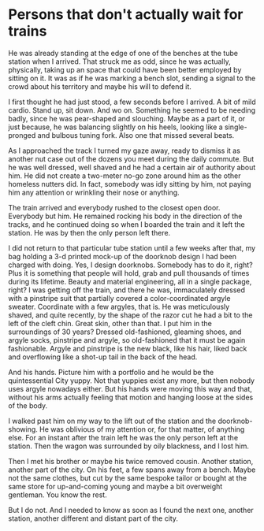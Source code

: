 Persons that don't actually wait for trains
========================

He was already standing at the edge of one of the benches at the tube station  when I
arrived. That struck me as odd, since he was actually, physically,
taking up an space that could have been better employed by sitting on
it. It was as if he was marking a bench slot, sending a signal to the
crowd about his territory and maybe his will to defend it. 

I first thought he had just stood, a few seconds before I arrived. A
bit of mild cardio. Stand up, sit down. And wo on. Something he seemed to be needing
badly, since he was pear-shaped and slouching. Maybe as a part of it,
or just because, he was balancing slightly on his heels, looking like
a single-pronged and bulbous tuning fork. Also one that missed several
beats. 

As I approached the track I turned my gaze away, ready to dismiss it as another nut case out of
the dozens you meet during the daily commute. But he was well dressed,
well shaved and he had a certain air of authority about him. He did
not create a two-meter no-go zone  around him as the other homeless
nutters did. In fact, somebody was idly sitting by him, not paying him any
attention or wrinkling their nose or anything. 

The train arrived and everybody rushed to the closest open
door. Everybody but him. He remained rocking his body in the direction
of the tracks, and he continued doing so when I boarded the train and it left the
station. He was by then the only person left there.

I did not return to that particular tube station until a few weeks
after that, my bag holding a 3-d printed mock-up of the doorknob
design I had been charged with doing. Yes, I design
doorknobs. Somebody has to do it, right? Plus it is something that
people will hold, grab and pull thousands of times during its
lifetime. Beauty and material engineering, all in a single package,
right? I was getting off the train, and there he was, immaculately
dressed with a pinstripe suit that partially covered a
color-coordinated argyle sweater. Coordinate with a few argyles, that
is. He was meticulously shaved, and quite recently, by the shape of
the razor cut he had a bit to the left of the cleft chin. Great skin,
other than that. I put him in the surroundings of 30 years? Dressed
old-fashioned, gleaming shoes, and argyle socks, pinstripe and argyle,
so old-fashioned that it must be again fashionable. Argyle and
pinstripe is the new black, like his hair, liked back and overflowing
like a shot-up tail in the back of the head. 

And his hands. Picture him with a portfolio and he would be the
quintessential City yuppy. Not that yuppies exist any more, but then
nobody uses argyle nowadays either. But his hands were moving this way
and that, without his arms actually feeling that motion and hanging
loose at the sides of the body. 

I walked past him on my way to the lift out of the station and the
doorknob-showing. He was oblivious of my attention or, for that
matter, of anything else. For an instant after the train left he was
the only person left at the station. Then the wagon was surrounded by
oily blackness, and I lost him.

Then I met his brother or maybe his twice removed cousin. Another
station, another part of the city. On his feet, a few spans away from
a bench. Maybe not the same clothes, but cut by the same bespoke
tailor or bought at the same store for up-and-coming young and maybe a
bit overweight gentleman. You know the rest.

But I do not. And I needed to know as soon as I found the next one,
another station, another different and distant part of the city. 


